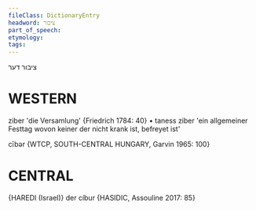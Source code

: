 ```yaml
---
fileClass: DictionaryEntry
headword: ציבור
part_of_speech: 
etymology: 
tags: 
---
```

ציבור
דער

WESTERN
========

ziber 'die Versamlung' {Friedrich 1784: 40}
	•	taness ziber 'ein allgemeiner Festtag wovon keiner der nicht krank ist, befreyet ist'

cībər {WTCP, SOUTH-CENTRAL HUNGARY, Garvin 1965: 100}

CENTRAL
========

{HAREDI (Israel)}
der cíbur {HASIDIC, Assouline 2017: 85}